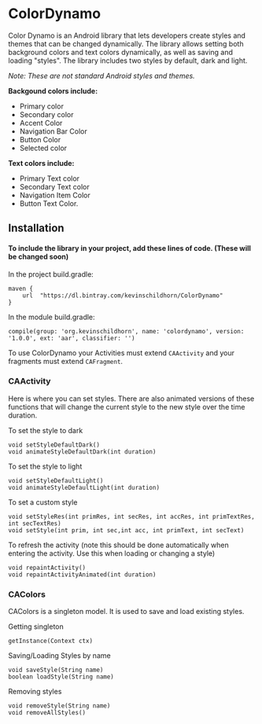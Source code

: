 # ColorDynamo

Color Dynamo is an Android library that lets developers create styles and themes that can be changed dynamically. The library allows setting both background colors and text colors dynamically, as well as saving and loading "styles". The library includes two styles by default, dark and light.

_Note: These are not standard Android styles and themes._

__Backgound colors include:__
* Primary color
* Secondary color
* Accent Color
* Navigation Bar Color
* Button Color
* Selected color

__Text colors include:__
* Primary Text color
* Secondary Text color
* Navigation Item Color
* Button Text Color.


## Installation
#### To include the library in your project, add these lines of code. (These will be changed soon)

In the project build.gradle:

    maven {
        url  "https://dl.bintray.com/kevinschildhorn/ColorDynamo"
    }
    
In the module build.gradle:

    compile(group: 'org.kevinschildhorn', name: 'colordynamo', version: '1.0.0', ext: 'aar', classifier: '')




To use ColorDynamo your Activities must extend `CAActivity` and your fragments must extend `CAFragment`.


### CAActivity

Here is where you can set styles. There are also animated versions of these functions that will change the current style to the new style over the time duration.

To set the style to dark

    void setStyleDefaultDark()
    void animateStyleDefaultDark(int duration)

To set the style to light

    void setStyleDefaultLight()
    void animateStyleDefaultLight(int duration)

To set a custom style

    void setStyleRes(int primRes, int secRes, int accRes, int primTextRes, int secTextRes)
    void setStyle(int prim, int sec,int acc, int primText, int secText)


To refresh the activity (note this should be done automatically when entering the activity. Use this when loading or changing a style)

    void repaintActivity()
    void repaintActivityAnimated(int duration)
    
   
### CAColors

CAColors is a singleton model. It is used to save and load existing styles.

Getting singleton

    getInstance(Context ctx)
        
Saving/Loading Styles by name

    void saveStyle(String name)
    boolean loadStyle(String name)
    
Removing styles

    void removeStyle(String name)
    void removeAllStyles()
